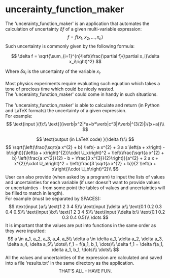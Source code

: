 # uncerainty_function_maker
The 'uncerainty_function_maker' is an application that automates the calculation of 
uncertainty $\delta f$ of a given multi-variable expression:
$$
f = f(x_1, x_2, \dots, x_n)
$$
Such uncertainty is commonly given by the following formula:
<!-- display Latex function -->
$$
\delta f = \sqrt{\sum_{i=1}^{n}\left(\frac{\partial f}{\partial x_i}\delta x_i\right)^2}
$$
<!-- end of Latex function -->
Where $\delta x_i$ is the uncertainty of the variable $x_i$.\
\
Most physics experiments require evaluating such equation which takes a tone of
precious time which could be nicely wasted.\
The 'uncerainty_function_maker' could come in handy in such situations.\
\
The 'uncerainty_function_maker' is able to calculate and return (in Python and LaTeX formats) the uncertainty of a given 
expression.\
For example:
$$
\text{input }(f):\\
\text{((\verb|x^2|*a+b*\verb|c^3|)\verb|^(3/2)|)/(x+a)}\\
$$

$$
\text{output (in LaTeX code) }(\delta f):\\
$$
$$
\sqrt{\left(\frac{\sqrt{a x^{2} + b} \left(- a x^{2} + 3 a x \left(a + x\right) - b\right)}{\left(a + x\right)^{2}}\cdot U_x\right)^2 + \left(\frac{\sqrt{a x^{2} + b} \left(\frac{a x^{2}}{2} - b + \frac{3 x^{3}}{2}\right)}{a^{2} + 2 a x + x^{2}}\cdot U_a\right)^2 + \left(\frac{3 \sqrt{a x^{2} + b}}{2 \left(a + x\right)}\cdot U_b\right)^2}\\
$$
$$
% \quad\\
$$
User can also provide (when asked by a program) to input the lists of values and uncertainties 
for each variable (if user doesn't want to provide values or uncertainties - from some point
the tables of values and uncertainties will be filled to match in length).\
For example (must be separated by SPACES):
$$
\text{input }a:\\
\text{1 2 3 4 5}\\
\text{input }\delta a:\\
\text{0.1 0.2 0.3 0.4 0.5}\\
\text{input }b:\\
\text{1 2 3 4 5}\\
\text{input }\delta b:\\
\text{0.1 0.2 0.3 0.4 0.5}\\
\dots
$$
It is important that the values are put into functions in the same order as
they were inputted:
$$
a \in a_1, a_2, a_3, a_4, a_5\\
\delta a \in \delta a_1, \delta a_2, \delta a_3, \delta a_4, \delta a_5\\
\dots\\
f_1 = f(a_1, b_1, \dots)\\
\delta f_1 = \delta f(a_1, \delta a_1, b_1, \dots)\\
\dots\\
$$
All the values and uncertainties of the expression are calculated and saved into 
a file 'results.txt' in the same directory as the application.
$$
\text{THAT'S ALL - HAVE FUN.}
$$